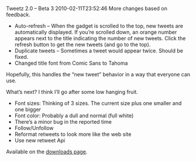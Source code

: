 Tweetz 2.0 – Beta 3
2010-02-11T23:52:46
More changes based on feedback.

  * Auto-refresh – When the gadget is scrolled to the top, new tweets are automatically displayed. If you’re scrolled down, an orange number appears next to the title indicating the number of new tweets. Click the refresh button to get the new tweets (and go to the top). 
  * Duplicate tweets – Sometimes a tweet would appear twice. Should be fixed. 
  * Changed title font from Comic Sans to Tahoma 

Hopefully, this handles the “new tweet” behavior in a way that everyone can use.

What’s next? I think I’ll go after some low hanging fruit.

  * Font sizes: Thinking of 3 sizes. The current size plus one smaller and one bigger 
  * Font color: Probably a dull and normal (full white) 
  * There’s a minor bug in the reported time 
  * Follow/Unfollow 
  * Reformat retweets to look more like the web site 
  * Use new retweet Api 

Available on the [downloads page](http://mike-ward.net/downloads).
